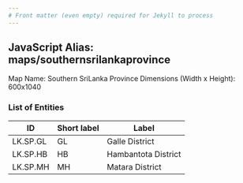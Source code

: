 ```yaml
---
# Front matter (even empty) required for Jekyll to process
---
```


## JavaScript Alias: maps/southernsrilankaprovince

Map Name: Southern SriLanka Province
Dimensions (Width x Height): 600x1040

### List of Entities

| ID       | Short label | Label               |
| -------- | ----------- | ------------------- |
| LK.SP.GL | GL          | Galle District      |
| LK.SP.HB | HB          | Hambantota District |
| LK.SP.MH | MH          | Matara District     |
